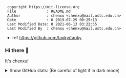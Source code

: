 ```
 copyright https://mit-license.org
 File              : README.md
 Author            : chenxu <chenxu@mail.ustc.edu.cn>
 Date              : 0 2019-07-29 00:25:13
 Last Modified Date: 0 2021-06-13 03:22:55
 Last Modified By  : chenxu <chenxu@mail.ustc.edu.cn>
```

* ref https://github.com/taoky/taoky

### Hi there 👋 

<!--
Here are some ideas to get you started:

- 🔭 I’m currently working on ...
- 🌱 I’m currently learning ...
- 👯 I’m looking to collaborate on ...
- 🤔 I’m looking for help with ...
- 💬 Ask me about ...
- 📫 How to reach me: ...
- 😄 Pronouns: ...
- ⚡ Fun fact: ...
-->

It's chenxu!

<details><summary>Show GitHub stats: (Be careful of light if in dark mode)</summary>

![taoky's github stats](https://github-readme-stats.vercel.app/api?username=chenxu)
</details>
